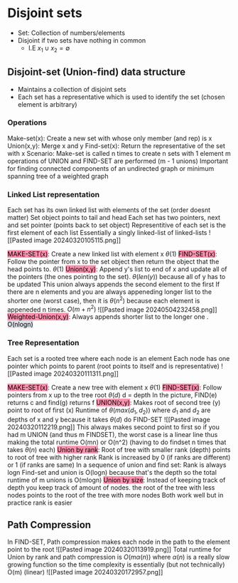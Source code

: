 # Disjoint sets
* Set: Collection of numbers/elements
* Disjoint if two sets have nothing in common
	* I.E $x_{1} \cup x_{2} = \emptyset$  
## Disjoint-set (Union-find) data structure
* Maintains a collection of disjoint sets
* Each set has a representative which is used to identify the set (chosen element is arbitrary) 
### Operations
Make-set(x): Create a new set with whose only member (and rep) is x
Union(x,y): Merge x and y
Find-set(x): Return the representative of the set with x
Scenario:
	Make-set is called n times to create n sets with 1 element
	m operations of UNION and FIND-SET are performed (m - 1 unions)
Important for finding connected components of an undirected graph or minimum spanning tree of a weighted graph

### Linked List representation
Each set has its own linked list with elements of the set (order doesnt matter)
Set object points to tail and head
Each set has two pointers, next and set pointer (points back to set object)
Representitive of each set is the first element of each list
Essentially a singly linked-list of linked-lists
![[Pasted image 20240320105115.png]]

<mark style="background: #FF5582A6;">MAKE-SET(x)</mark>: Create a new linked list with element x $\theta(1)$
<mark style="background: #FF5582A6;">FIND-SET(x)</mark>: Follow the pointer from x to the set object then return the object that the head points to. $\theta(1)$
<mark style="background: #FF5582A6;">Union(x,y)</mark>: Append y's list to end of x and update all of the pointers (the ones pointing to the set). $\theta(len(y))$ because all of y has to be updated
	This union always appends the second element to the first
	If there are n elements and you are always appeneding longer list to the shorter one (worst case), then it is $\theta(n^2)$ because each element is appeneded n times. $O(m+n^{2})$
	![[Pasted image 20240504232458.png]]
<mark style="background: #FF5582A6;">Weighted-Union(x,y)</mark>: Always appends shorter list to the longer one
	.<mark style="background: #CACFD9A6;">	O(nlogn)</mark>


### Tree Representation 
Each set is a rooted tree where each node is an element
Each node has one pointer which points to parent (root points to itself and is representative)
![[Pasted image 20240320111311.png]]

<mark style="background: #FF5582A6;">MAKE-SET(x)</mark>: Create a new tree with element x $\theta(1)$
<mark style="background: #FF5582A6;">FIND-SET(x)</mark>: Follow pointers from x up to the tree root $\theta(d)$ d = depth
	In the picture, FIND(e) returns c and find(g) returns f
<mark style="background: #FF5582A6;">UNION(x,y)</mark>: Makes root of second tree (y) point to root of first (x)
	Runtime of $\theta(max(d_{1}, d_{2}))$ where $d_{1}$ and $d_{2}$  are depths of x and y because it takes $\theta(d)$ do FIND-SET 
	![[Pasted image 20240320112219.png]]
	This always makes second point to first so if you had m UNION (and thus m FINDSET), the worst case is a linear line thus making the total runtime O(mn) or O(n^2) (having to do findset n times that takes $\theta(n)$ each)
<mark style="background: #FF5582A6;">Union by rank</mark>: Root of tree with smaller rank (depth) points to root of tree with higher rank
	Rank is increased by 0 (if ranks are different) or 1 (if ranks are same)
	In a sequence of union and find set:
		Rank is always logn
		Find-set and union is O(logn)  because that's the depth so the total runtime of m unions is O(mlogn)
<mark style="background: #FF5582A6;">Union by size</mark>: Instead of keeping track of depth you keep track of amount of nodes. the root of the tree with less nodes points to the root of the tree with more nodes
	Both work well but in practice rank is easier


## Path Compression
In FIND-SET, Path compression makes each node in the path to the element point to the root
![[Pasted image 20240320113919.png]]
Total runtime for Union by rank and path compression is $O(m\alpha(n))$ where $\alpha(n)$ is a really slow growing function so the time complexity is essentially (but not technically) O(m) (linear)
![[Pasted image 20240320172957.png]]

